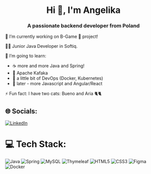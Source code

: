 <h1 align="center">Hi 👋, I'm Angelika</h1>
<h3 align="center">A passionate backend developer from Poland</h3>

🔭 I’m currently working on B-Game 🎲 project!

👩‍💻 Junior Java Developer in Softiq.<br>

🌱 I’m going to learn:           
* ☕️ more and more Java and Spring!<br>            
* 💪 Apache Kafaka<br>            
* 💪 a little bit of DevOps (Docker, Kubernetes)<br>            
* 💪 later - more Javascript and Angular/React<br>

⚡ Fun fact: I have two cats: Bueno and Aria 🐈🐈


## 🌐 Socials:
[![LinkedIn](https://img.shields.io/badge/LinkedIn-%230077B5.svg?logo=linkedin&logoColor=white)](https://linkedin.com/in/linkedin.com/in/angelika-swiacka/) 

# 💻 Tech Stack:
![Java](https://img.shields.io/badge/java-%23ED8B00.svg?style=for-the-badge&logo=java&logoColor=white) ![Spring](https://img.shields.io/badge/spring-%236DB33F.svg?style=for-the-badge&logo=spring&logoColor=white)  ![MySQL](https://img.shields.io/badge/mysql-%2300f.svg?style=for-the-badge&logo=mysql&logoColor=white)  ![Thymeleaf](https://img.shields.io/badge/Thymeleaf-%23005C0F.svg?style=for-the-badge&logo=Thymeleaf&logoColor=white)  ![HTML5](https://img.shields.io/badge/html5-%23E34F26.svg?style=for-the-badge&logo=html5&logoColor=white) ![CSS3](https://img.shields.io/badge/css3-%231572B6.svg?style=for-the-badge&logo=css3&logoColor=white) 	![Figma](https://img.shields.io/badge/figma-%23F24E1E.svg?style=for-the-badge&logo=figma&logoColor=white) ![Docker](https://img.shields.io/badge/docker-%230db7ed.svg?style=for-the-badge&logo=docker&logoColor=white)
